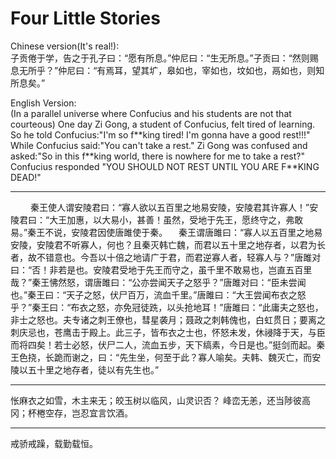 # Four Little Stories
Chinese version(It's real!):  
子贡倦于学，告之于孔子曰：“愿有所息。”仲尼曰：“生无所息。”子贡曰：“然则赐息无所乎？”仲尼曰：“有焉耳，望其圹，皋如也，宰如也，坟如也，鬲如也，则知所息矣。”

English Version:  
(In a parallel universe where Confucius and his students are not that courteous) One day Zi Gong, a student of Confucius, felt tired of learning. So he told Confucius:"I'm so f\*\*king tired! I'm gonna have a good rest!!!" While Confucius said:"You can't take a rest." Zi Gong was confused and asked:"So in this f\*\*king world, there is nowhere for me to take a rest?" Confucius responded "YOU SHOULD NOT REST UNTIL YOU ARE F\*\*KING DEAD!"

------------------------------------------------------------------------------------------------------------------------------
　　
  秦王使人谓安陵君曰：“寡人欲以五百里之地易安陵，安陵君其许寡人！”安陵君曰：“大王加惠，以大易小，甚善！虽然，受地于先王，愿终守之，弗敢易。”秦王不说，安陵君因使唐雎使于秦。
　秦王谓唐雎曰：“寡人以五百里之地易安陵，安陵君不听寡人，何也？且秦灭韩亡魏，而君以五十里之地存者，以君为长者，故不错意也。今吾以十倍之地请广于君，而君逆寡人者，轻寡人与？”唐雎对曰：“否！非若是也。安陵君受地于先王而守之，虽千里不敢易也，岂直五百里哉？”秦王怫然怒，谓唐雎曰：“公亦尝闻天子之怒乎？”唐雎对曰：“臣未尝闻也。”秦王曰：“天子之怒，伏尸百万，流血千里。”唐雎曰：“大王尝闻布衣之怒乎？”秦王曰：“布衣之怒，亦免冠徒跣，以头抢地耳！”唐雎曰：“此庸夫之怒也，非士之怒也。夫专诸之刺王僚也，彗星袭月；聂政之刺韩傀也，白虹贯日；要离之刺庆忌也，苍鹰击于殿上。此三子，皆布衣之士也，怀怒未发，休祲降于天，与臣而将四矣！若士必怒，伏尸二人，流血五步，天下缟素，今日是也。”挺剑而起。秦王色挠，长跪而谢之，曰：“先生坐，何至于此？寡人喻矣。夫韩、魏灭亡，而安陵以五十里之地存者，徒以有先生也。”

------------------------------------------------------------------------------------------------------------------------------

怅麻衣之如雪，木主来无；皎玉树以临风，山灵识否？ 峰峦无恙，还当陟彼高冈；杯棬空存，岂忍宜言饮酒。 

------------------------------------------------------------------------------------------------------------------------------

戒骄戒躁，载勤载恒。
